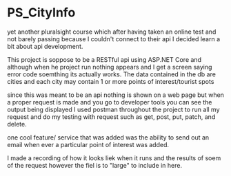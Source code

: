 # PS_CityInfo
yet another pluralsight course which after having taken an online test and not barely passing because 
I couldn't connect to their api I decided learn a bit about api development.

This project is soppose to be a RESTful api using ASP.NET Core and 
although when he project run nothing appears and I get a screen saying error code soemthing 
its actually works. The data contained in the db are cities and each city may contain 
1 or more points of interest/tourist spots

since this was meant to be an api nothing is shown on a web page but when a proper request is made 
and you go to developer tools you can see the output being displayed I used postman throughout the 
project to run all my request and do my testing with request such as get, post, put, patch, and delete.

one cool feature/ service that was added was the ability to send out an email when ever a particular point of interest was added.

I made a recording of how it looks liek when it runs and the results of soem of the request however the fiel is to "large" to include in here.
